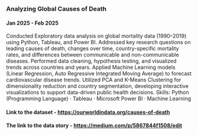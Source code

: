 ### Analyzing Global Causes of Death

#### Jan 2025 - Feb 2025

Conducted Exploratory data analysis on global mortality data (1990–2019) using Python, Tableau, and Power BI. Addressed key research questions on leading causes of death, changes over time, country-specific mortality rates, and differences between communicable and non-communicable diseases. Performed data cleaning, hypothesis testing, and visualized trends across countries and years. Applied Machine Learning models (Linear Regression, Auto Regressive Integrated Moving Average) to forecast cardiovascular disease trends. Utilized PCA and K-Means Clustering for dimensionality reduction and country segmentation, developing interactive visualizations to support data-driven public health decisions.
Skills: Python (Programming Language) · Tableau · Microsoft Power BI · Machine Learning

#### Link to the dataset - https://ourworldindata.org/causes-of-death

#### The link to the data story - https://medium.com/p/5867844f1508/edit

